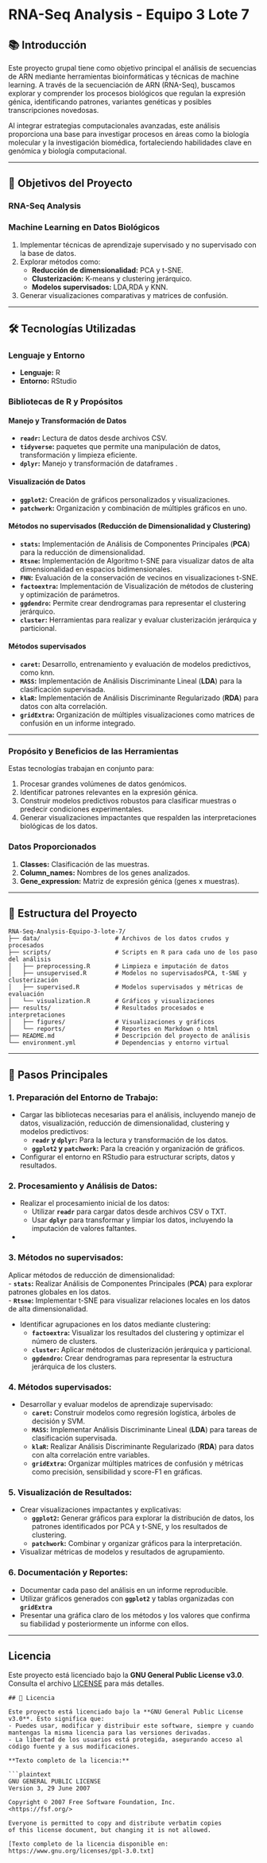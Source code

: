 # RNA-Seq Analysis - Equipo 3 Lote 7

## 📚 Introducción  
Este proyecto grupal tiene como objetivo principal el análisis de secuencias de ARN mediante herramientas bioinformáticas y técnicas de machine learning. A través de la secuenciación de ARN (RNA-Seq), buscamos explorar y comprender los procesos biológicos que regulan la expresión génica, identificando patrones, variantes genéticas y posibles transcripciones novedosas.  

Al integrar estrategias computacionales avanzadas, este análisis proporciona una base para investigar procesos en áreas como la biología molecular y la investigación biomédica, fortaleciendo habilidades clave en genómica y biología computacional.  

---

## 🎯 Objetivos del Proyecto  

### **RNA-Seq Analysis**  

### **Machine Learning en Datos Biológicos**  
1. Implementar técnicas de aprendizaje supervisado y no supervisado con la base de datos.  
2. Explorar métodos como:  
   - **Reducción de dimensionalidad:** PCA y t-SNE.  
   - **Clusterización:** K-means y clustering jerárquico.  
   - **Modelos supervisados:** LDA,RDA y KNN.  
3. Generar visualizaciones comparativas y matrices de confusión.  

---
## 🛠️ Tecnologías Utilizadas  

### **Lenguaje y Entorno**  
- **Lenguaje:** R  
- **Entorno:** RStudio  

### **Bibliotecas de R y Propósitos**  

#### **Manejo y Transformación de Datos**  
- **`readr`:** Lectura de datos desde archivos CSV.  
- **`tidyverse`:** paquetes que permite una manipulación de datos, transformación y limpieza eficiente.  
- **`dplyr`:** Manejo y transformación de dataframes .  

#### **Visualización de Datos**  
- **`ggplot2`:** Creación de gráficos personalizados y visualizaciones.  
- **`patchwork`:** Organización y combinación de múltiples gráficos en uno.  

#### **Métodos no supervisados (Reducción de Dimensionalidad y Clustering)**  
- **`stats`:** Implementación de Análisis de Componentes Principales (**PCA**) para la reducción de dimensionalidad.  
- **`Rtsne`:** Implementación de Algoritmo t-SNE para visualizar datos de alta dimensionalidad en espacios bidimensionales.  
- **`FNN`:** Evaluación de la conservación de vecinos en visualizaciones t-SNE.  
- **`factoextra`:** Implementación de Visualización de métodos de clustering y optimización de parámetros.  
- **`ggdendro`:** Permite crear dendrogramas para representar el clustering jerárquico.  
- **`cluster`:** Herramientas para realizar y evaluar clusterización jerárquica y particional.  

#### **Métodos supervisados**  
- **`caret`:** Desarrollo, entrenamiento y evaluación de modelos predictivos, como knn.  
- **`MASS`:** Implementación de Análisis Discriminante Lineal (**LDA**) para la clasificación supervisada.  
- **`klaR`:** Implementación de Análisis Discriminante Regularizado (**RDA**) para datos con alta correlación.  
- **`gridExtra`:** Organización de múltiples visualizaciones como matrices de confusión en un informe integrado.  

---

### **Propósito y Beneficios de las Herramientas**  
Estas tecnologías trabajan en conjunto para:  
1. Procesar grandes volúmenes de datos genómicos.  
2. Identificar patrones relevantes en la expresión génica.  
3. Construir modelos predictivos robustos para clasificar muestras o predecir condiciones experimentales.  
4. Generar visualizaciones impactantes que respalden las interpretaciones biológicas de los datos.  

### Datos Proporcionados  
1. **Classes:** Clasificación de las muestras.  
2. **Column_names:** Nombres de los genes analizados.  
3. **Gene_expression:** Matriz de expresión génica (genes x muestras).  

---

## 📂 Estructura del Proyecto  

```plaintext
RNA-Seq-Analysis-Equipo-3-lote-7/
├── data/                     # Archivos de los datos crudos y procesados  
├── scripts/                  # Scripts en R para cada uno de los paso del análisis  
│   ├── preprocessing.R       # Limpieza e imputación de datos  
│   ├── unsupervised.R        # Modelos no supervisadosPCA, t-SNE y clusterización  
│   ├── supervised.R          # Modelos supervisados y métricas de evaluación  
│   └── visualization.R       # Gráficos y visualizaciones  
├── results/                  # Resultados procesados e interpretaciones 
│   ├── figures/              # Visualizaciones y gráficos  
│   └── reports/              # Reportes en Markdown o html 
├── README.md                 # Descripción del proyecto de análisis
└── environment.yml           # Dependencias y entorno virtual  
```

---

## 🚀 Pasos Principales  

### 1. **Preparación del Entorno de Trabajo:**  
   - Cargar las bibliotecas necesarias para el análisis, incluyendo manejo de datos, visualización, reducción de dimensionalidad, clustering y modelos predictivos:  
     - **`readr` y `dplyr`:** Para la lectura y transformación de los datos.  
     - **`ggplot2` y `patchwork`:** Para la creación y organización de gráficos.  
   - Configurar el entorno en RStudio para estructurar scripts, datos y resultados.  

### 2. **Procesamiento y Análisis de Datos:**  
   - Realizar el procesamiento inicial de los datos:  
     - Utilizar **`readr`** para cargar datos desde archivos CSV o TXT.  
     - Usar **`dplyr`** para transformar y limpiar los datos, incluyendo la imputación de valores faltantes.  
   - 
### 3. **Métodos no supervisados:**     
   Aplicar métodos de reducción de dimensionalidad:  
     - **`stats`:** Realizar Análisis de Componentes Principales (**PCA**) para explorar patrones globales en los datos.  
     - **`Rtsne`:** Implementar t-SNE para visualizar relaciones locales en los datos de alta dimensionalidad.  
   - Identificar agrupaciones en los datos mediante clustering:  
     - **`factoextra`:** Visualizar los resultados del clustering y optimizar el número de clusters.  
     - **`cluster`:** Aplicar métodos de clusterización jerárquica y particional.  
     - **`ggdendro`:** Crear dendrogramas para representar la estructura jerárquica de los clusters.  

### 4. **Métodos supervisados:**  
   - Desarrollar y evaluar modelos de aprendizaje supervisado:  
     - **`caret`:** Construir modelos como regresión logística, árboles de decisión y SVM.  
     - **`MASS`:** Implementar Análisis Discriminante Lineal (**LDA**) para tareas de clasificación supervisada.  
     - **`klaR`:** Realizar Análisis Discriminante Regularizado (**RDA**) para datos con alta correlación entre variables.  
     - **`gridExtra`:** Organizar múltiples matrices de confusión y métricas como precisión, sensibilidad y score-F1 en gráficas.  

### 5. **Visualización de Resultados:**  
   - Crear visualizaciones impactantes y explicativas:  
     - **`ggplot2`:** Generar gráficos para explorar la distribución de datos, los patrones identificados por PCA y t-SNE, y los resultados de clustering.  
     - **`patchwork`:** Combinar y organizar gráficos para la interpretación.  
   - Visualizar métricas de modelos y resultados de agrupamiento.  

### 6. **Documentación y Reportes:**  
   - Documentar cada paso del análisis en un informe reproducible.  
   - Utilizar gráficos generados con **`ggplot2`** y tablas organizadas con **`gridExtra`**  
   - Presentar una gráfica claro de los métodos y los valores que confirma su fiabilidad y posteriormente un informe con ellos.
---

## Licencia  

Este proyecto está licenciado bajo la **GNU General Public License v3.0**.  
Consulta el archivo [LICENSE](LICENSE) para más detalles.  

```plaintext
## 📜 Licencia  

Este proyecto está licenciado bajo la **GNU General Public License v3.0**. Esto significa que:  
- Puedes usar, modificar y distribuir este software, siempre y cuando mantengas la misma licencia para las versiones derivadas.  
- La libertad de los usuarios está protegida, asegurando acceso al código fuente y a sus modificaciones.  

**Texto completo de la licencia:**  

```plaintext
GNU GENERAL PUBLIC LICENSE
Version 3, 29 June 2007  

Copyright © 2007 Free Software Foundation, Inc.  
<https://fsf.org/>  

Everyone is permitted to copy and distribute verbatim copies  
of this license document, but changing it is not allowed.  

[Texto completo de la licencia disponible en: https://www.gnu.org/licenses/gpl-3.0.txt]
```



